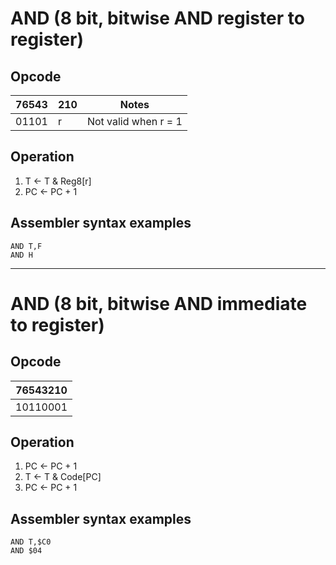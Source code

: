 # AND (8 bit, bitwise AND register to register)

## Opcode
| 76543 | 210 | Notes |
|-------|-----|-------|
| 01101 | r   | Not valid when r = 1 |

## Operation
1. T <- T & Reg8[r]
2. PC <- PC + 1

## Assembler syntax examples
```
AND T,F
AND H
```

---
# AND (8 bit, bitwise AND immediate to register)

## Opcode
| 76543210 |
|----------|
| 10110001 |

## Operation
1. PC <- PC + 1
2. T <- T & Code[PC]
3. PC <- PC + 1

## Assembler syntax examples
```
AND T,$C0
AND $04
```

